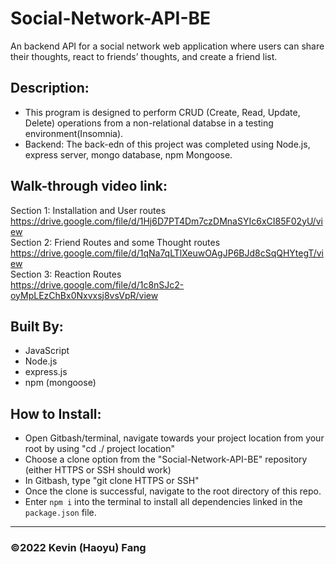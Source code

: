 # Social-Network-API-BE

An backend API for a social network web application where users can share their thoughts, react to friends’ thoughts, and create a friend list.

## Description:

* This program is designed to perform CRUD (Create, Read, Update, Delete) operations from a non-relational databse in a testing environment(Insomnia).
* Backend: The back-edn of this project was completed using Node.js, express server, mongo database, npm Mongoose.

## Walk-through video link:
Section 1: Installation and User routes <br>
https://drive.google.com/file/d/1Hj6D7PT4Dm7czDMnaSYIc6xCI85F02yU/view <br>
Section 2: Friend Routes and some Thought routes <br>
https://drive.google.com/file/d/1qNa7qLTlXeuwOAgJP6BJd8cSqQHYtegT/view <br>
Section 3: Reaction Routes <br>
https://drive.google.com/file/d/1c8nSJc2-oyMpLEzChBx0Nxvxsj8vsVpR/view <br>


## Built By:
* JavaScript
* Node.js
* express.js
* npm (mongoose)


## How to Install:
* Open Gitbash/terminal, navigate towards your project location from your root by using "cd ./ project location"
* Choose a clone option from the "Social-Network-API-BE" repository (either HTTPS or SSH should work)
* In Gitbash, type "git clone HTTPS or SSH"
* Once the clone is successful, navigate to the root directory of this repo.
* Enter `npm i` into the terminal to install all dependencies linked in the `package.json` file.


---

### ©️2022 Kevin (Haoyu) Fang
